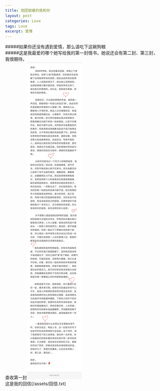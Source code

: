 ```yaml
---
title: 抱团取暖的我和你
layout: post
categories: Love
tags: Love
excerpt: 爱情
---
```

#####如果你还没有遇到爱情，那么请吃下这碗狗粮   
#####这是我最爱的哪个她写给我的第一封情书，她说还会有第二封、第三封，我很期待。   
查收第一封![情书](/assets/第一封情书.jpg)   
这是我的回信(/assets/回信.txt)
   
     
       
    
 
